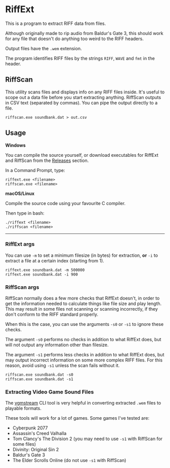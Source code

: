 # RiffExt

This is a program to extract RIFF data from files. 

Although originally made to rip audio from Baldur's Gate 3, this should work for any file that doesn't do anything too weird to the RIFF headers.

Output files have the `.wem` extension. 

The program identifies RIFF files by the strings `RIFF`, `WAVE` and `fmt` in the header.

## RiffScan

This utility scans files and displays info on any RIFF files inside. It's useful to scope out a data file before you start extracting anything.
RiffScan outputs in CSV text (separated by commas). You can pipe the output directly to a file.

```
riffscan.exe soundbank.dat > out.csv
```

## Usage
**Windows**  

You can compile the source yourself, or download executables for RiffExt and RiffScan from the [Releases](https://github.com/PKBeam/RiffExt/releases/) section.

In a Command Prompt, type:

`riffext.exe <filename>`  
`riffscan.exe <filename>`  

**macOS/Linux**  

Compile the source code using your favourite C compiler. 

Then type in bash:

`./riffext <filename>`  
`./riffscan <filename>`  

----

### RiffExt args

You can use `-m` to set a minimum filesize (in bytes) for extraction, **or** `-i` to extract a file at a certain index (starting from 1).

```
riffext.exe soundbank.dat -m 500000
riffext.exe soundbank.dat -i 900
```
### RiffScan args

RiffScan normally does a few more checks that RiffExt doesn't, in order to get the information needed to calculate things like file size and play length. This may result in some files not scanning or scanning incorrectly, if they don't conform to the RIFF standard properly.

When this is the case, you can use the arguments `-s0` or `-s1` to ignore these checks.

The argument `-s0` performs no checks in addition to what RiffExt does, but will not output any information other than filesize.  

The argument `-s1` performs less checks in addition to what RiffExt does, but may output incorrect information on some more complex RIFF files. For this reason, avoid using `-s1` unless the scan fails without it.

```
riffscan.exe soundbank.dat -s0
riffscan.exe soundbank.dat -s1
```

### Extracting Video Game Sound Files

The [vgmstream](https://github.com/vgmstream/vgmstream) CLI tool is very helpful in converting extracted `.wem` files to playable formats.

These tools will work for a lot of games. Some games I've tested are:
- Cyberpunk 2077
- Assassin's Creed Valhalla
- Tom Clancy's The Division 2 (you may need to use `-s1` with RiffScan for some files)
- Divinity: Original Sin 2
- Baldur's Gate 3
- The Elder Scrolls Online (do not use `-s1` with RiffScan)

